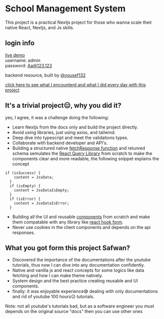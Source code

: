 # School Management System
This project is a practical Nextjs project for those who wanna scale their native React, Nextjs, and Js skills.

## login info<br/>

[live demo](https://school-management-system-ten-tau.vercel.app/)<br/>
username: admin<br/>
password: Aa@123.123

backend resource, built by [@yousef132](https://github.com/yousef132/School-Managament-System)

[click here to see what I encounterd and what I did every day with this project](./README-V1.md)

## It's a trivial project😑, why you did it?
yes, I agree, it was a challenge doing the following:
+ Learn Nextjs from the docs only and build the project directly.
+ Avoid using libraries, just using axios, and tailwind.
+ Deep dive into typescript and meet the validations types.
+ Collaborate with backend developer and API's.
+ Building a structured native [fetchResponse function](./lib/utils.ts) and retunred schema semulates the [React Query Library](https://tanstack.com/query/latest) from scratch to make the components clear and more readable, the following snippet explains the concept
```tsx
if (isSuccess) {
    content = JsxData;
  }
  if (isEmpty) {
    content = JsxDataIsEmpty;
  }
  if (isError) {
    content = JsxDataIsError;
  } 
```
+ Building all the UI and reusable [components](./components/ui) from scratch and make them compatable with any library like [react hook form](https://www.react-hook-form.com/).
+ Never use cookies in the client components and depends on the api responses.

## What you got form this project Safwan?
+ Discovered the importance of the documentations after the youtube tutorials, thus now I can dive into any documentation confidently.
+ Native and vanilla js and react concepts for some logics like data fetching and how I can make theme natively.
+ System design and the best practice creating reusable and UI components.
+ finally: it was enjoyable experience😅 dealing with only documentations and rid of youtube 100 hours😑 tutorials.

Note: not all youtube's tutorials bad, but as a software engineer you must depends on the original source "docs" then you can use other ones
